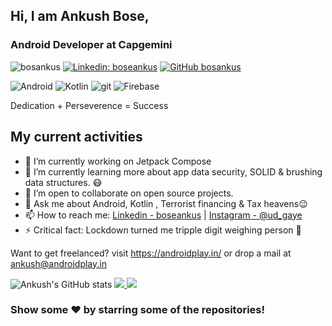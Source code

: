 ## Hi, I am Ankush Bose,
### Android Developer at Capgemini


<img src="https://komarev.com/ghpvc/?username=bosankus&label=Views&color=blue&style=plastic" alt="bosankus" />  [![Linkedin: boseankus](https://img.shields.io/badge/-Ankush-blue?style=flat-square&logo=Linkedin&logoColor=white&link=https://www.linkedin.com/in/boseankus/)](https://www.linkedin.com/in/boseankus/)  [![GitHub bosankus](https://img.shields.io/github/followers/bosankus?label=follow&style=social)](https://github.com/bosankus)

<p>
<img alt="Android" src="https://img.shields.io/badge/-Android-444444?style=flat-square&logo=android&logoColor=dark" />
<img alt="Kotlin" src="https://img.shields.io/badge/-Kotlin-444444?style=flat-square&logo=kotlin&logoColor=dark" />
<img alt="git" src="https://img.shields.io/badge/-Git-F05032?style=flat-square&logo=git&logoColor=white" />
<img alt="Firebase" src="https://img.shields.io/badge/-Firebase-444444?style=flat-square&logo=firebase&logoColor=dark" />
</P>

Dedication + Perseverence = Success

## My current activities
- 🔭 I’m currently working on Jetpack Compose
- 🌱 I’m currently learning more about app data security, SOLID & brushing data structures.  😷
- 👯 I’m open to collaborate on open source projects.
- 💬 Ask me about Android, Kotlin , Terrorist financing & Tax heavens😉
- 📫 How to reach me: [Linkedin - boseankus](https://www.linkedin.com/in/boseankus) | [Instagram - @ud_gaye](https://www.instagram.com/ud_gaye/)
- ⚡ Critical fact: Lockdown turned me tripple digit weighing person 🤯

Want to get freelanced? visit https://androidplay.in/ or drop a mail at ankush@androidplay.in

![Ankush's GitHub stats](https://github-readme-stats.vercel.app/api?username=bosankus&theme=dark&show_icons=true)
<a href="https://github.com/bosankus">
  <img src="https://github-readme-stats.vercel.app/api/top-langs/?username=bosankus&theme=dark&hide_langs_below=1" />
</a>
<a href="https://github.com/bosankus/Ahead">
 <img src="https://github-readme-stats.vercel.app/api/pin/?username=bosankus&repo=Ahead&theme=dark" />
</a>

### Show some ❤️ by starring some of the repositories!
